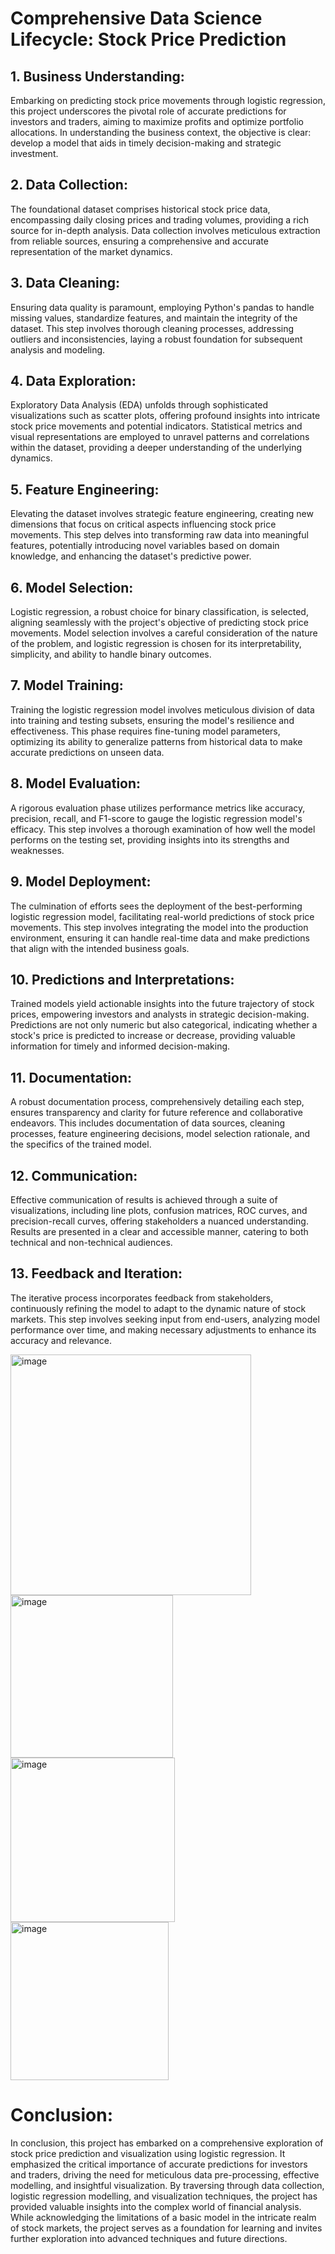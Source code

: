 # Comprehensive Data Science Lifecycle: Stock Price Prediction

## 1. Business Understanding:

Embarking on predicting stock price movements through logistic regression, this project underscores the pivotal role of accurate predictions for investors and traders, aiming to maximize profits and optimize portfolio allocations. In understanding the business context, the objective is clear: develop a model that aids in timely decision-making and strategic investment.

## 2. Data Collection:

The foundational dataset comprises historical stock price data, encompassing daily closing prices and trading volumes, providing a rich source for in-depth analysis. Data collection involves meticulous extraction from reliable sources, ensuring a comprehensive and accurate representation of the market dynamics.

## 3. Data Cleaning:

Ensuring data quality is paramount, employing Python's pandas to handle missing values, standardize features, and maintain the integrity of the dataset. This step involves thorough cleaning processes, addressing outliers and inconsistencies, laying a robust foundation for subsequent analysis and modeling.

## 4. Data Exploration:

Exploratory Data Analysis (EDA) unfolds through sophisticated visualizations such as scatter plots, offering profound insights into intricate stock price movements and potential indicators. Statistical metrics and visual representations are employed to unravel patterns and correlations within the dataset, providing a deeper understanding of the underlying dynamics.

## 5. Feature Engineering:

Elevating the dataset involves strategic feature engineering, creating new dimensions that focus on critical aspects influencing stock price movements. This step delves into transforming raw data into meaningful features, potentially introducing novel variables based on domain knowledge, and enhancing the dataset's predictive power.

## 6. Model Selection:

Logistic regression, a robust choice for binary classification, is selected, aligning seamlessly with the project's objective of predicting stock price movements. Model selection involves a careful consideration of the nature of the problem, and logistic regression is chosen for its interpretability, simplicity, and ability to handle binary outcomes.

## 7. Model Training:

Training the logistic regression model involves meticulous division of data into training and testing subsets, ensuring the model's resilience and effectiveness. This phase requires fine-tuning model parameters, optimizing its ability to generalize patterns from historical data to make accurate predictions on unseen data.

## 8. Model Evaluation:

A rigorous evaluation phase utilizes performance metrics like accuracy, precision, recall, and F1-score to gauge the logistic regression model's efficacy. This step involves a thorough examination of how well the model performs on the testing set, providing insights into its strengths and weaknesses.

## 9. Model Deployment:

The culmination of efforts sees the deployment of the best-performing logistic regression model, facilitating real-world predictions of stock price movements. This step involves integrating the model into the production environment, ensuring it can handle real-time data and make predictions that align with the intended business goals.

## 10. Predictions and Interpretations:

Trained models yield actionable insights into the future trajectory of stock prices, empowering investors and analysts in strategic decision-making. Predictions are not only numeric but also categorical, indicating whether a stock's price is predicted to increase or decrease, providing valuable information for timely and informed decision-making.

## 11. Documentation:

A robust documentation process, comprehensively detailing each step, ensures transparency and clarity for future reference and collaborative endeavors. This includes documentation of data sources, cleaning processes, feature engineering decisions, model selection rationale, and the specifics of the trained model.

## 12. Communication:

Effective communication of results is achieved through a suite of visualizations, including line plots, confusion matrices, ROC curves, and precision-recall curves, offering stakeholders a nuanced understanding. Results are presented in a clear and accessible manner, catering to both technical and non-technical audiences.

## 13. Feedback and Iteration:

The iterative process incorporates feedback from stakeholders, continuously refining the model to adapt to the dynamic nature of stock markets. This step involves seeking input from end-users, analyzing model performance over time, and making necessary adjustments to enhance its accuracy and relevance.


<img width="385" alt="image" src="https://github.com/vijayasrichinta2609/StockPricePrediction/assets/153414824/9d4dfb2b-01e6-4d7f-8200-85f6ce70c2bb">

<img width="260" alt="image" src="https://github.com/vijayasrichinta2609/StockPricePrediction/assets/153414824/8eaa2840-94de-46a3-992e-313322c7ed0c">

<img width="263" alt="image" src="https://github.com/vijayasrichinta2609/StockPricePrediction/assets/153414824/6a87dd3e-ca77-4847-9a2a-5f55f7a3c465">

<img width="253" alt="image" src="https://github.com/vijayasrichinta2609/StockPricePrediction/assets/153414824/d6eaf3fa-91dd-4886-82a3-d68f67f954a8">


# Conclusion:
In conclusion, this project has embarked on a comprehensive exploration of stock price prediction and visualization using logistic regression. It emphasized the critical importance of accurate predictions for investors and traders, driving the need for meticulous data pre-processing, effective modelling, and insightful visualization. By traversing through data collection, logistic regression modelling, and visualization techniques, the project has provided valuable insights into the complex world of financial analysis. While acknowledging the limitations of a basic model in the intricate realm of stock markets, the project serves as a foundation for learning and invites further exploration into advanced techniques and future directions.

